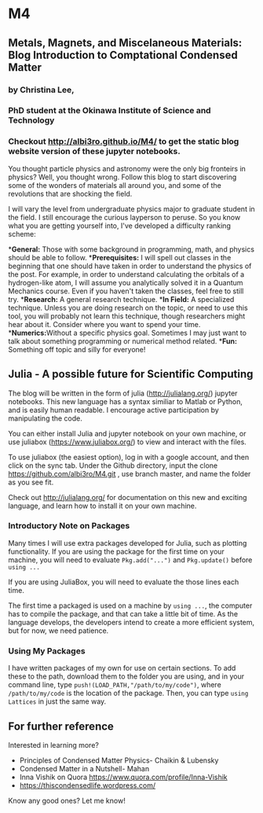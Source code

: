 # M4
## Metals, Magnets, and Miscelaneous Materials: Blog Introduction to Comptational Condensed Matter

### by Christina Lee,
### PhD student at the Okinawa Institute of Science and Technology

### Checkout http://albi3ro.github.io/M4/ to get the static blog website version of these jupyter notebooks.


You thought particle physics and astronomy were the only big fronteirs in physics? Well, you thought wrong.
Follow this blog to start discovering some of the wonders of materials all around you, and some of the revolutions that are shocking the field.

I will vary the level from undergraduate physics major to graduate student in the field.  I still encourage the curious layperson to peruse.  So you know what you are getting yourself into, I've developed a difficulty ranking scheme:

*<b>General:</b> Those with some background in programming, math, and physics should be able to follow.
*<b>Prerequisites:</b> I will spell out classes in the beginning that one should have taken
    in order to understand the physics of the post.  For example, in order to understand calculating
    the orbitals of a hydrogen-like atom, I will assume you analytically solved it in a Quantum Mechanics course.
    Even if you haven't taken  the classes, feel free to still try.
*<b>Research:</b> A general research technique.
*<b>In Field:</b> A specialized technique.  Unless you are doing research on the topic, or need to use this tool,
     you will probably not learn this technique, though researchers might hear about it. Consider where you want to spend your time.
*<b>Numerics:</b>Without a specific physics goal.  Sometimes I may just want to talk about something programming or
    numerical method related.
*<b>Fun:</b> Something off topic and silly for everyone!


## Julia - A possible future for Scientific Computing

The blog will be written in the form of julia (http://julialang.org/) jupyter notebooks. This new language has a syntax similiar to Matlab or Python, and is easily human readable.  I encourage active participation by manipulating the code.

You can either install Julia and jupyter notebook on your own machine, or use juliabox (https://www.juliabox.org/) to view and interact with the files.

To use juliabox (the easiest option), log in with a google account, and then click on the sync tab.  Under the Github directory, input the clone https://github.com/albi3ro/M4.git , use branch master, and name the folder as you see fit.

Check out http://julialang.org/ for documentation on this new and exciting language, and learn how to install it on your own machine.

### Introductory Note on Packages
Many times I will use extra packages developed for Julia, such as plotting functionality.  If you are using the package for the first time on your machine, you will need to evaluate `Pkg.add("...")` and `Pkg.update()` before `using ...`

If you are using JuliaBox, you will need to evaluate the those lines each time.

The first time a packaged is used on a machine by `using ...`, the computer has to compile the package, and that can take a little bit of time.  As the language develops, the developers intend to create a more efficient system, but for now, we need patience.

### Using My Packages

I have written packages of my own for use on certain sections.  To add these to the path, download them to the folder you are using, and in your command line, type `push!(LOAD_PATH,"/path/to/my/code")`, where `/path/to/my/code` is the location of the package.  Then, you can type `using Lattices` in just the same way.

## For further reference
Interested in learning more?

* Principles of Condensed Matter Physics- Chaikin & Lubensky
* Condensed Matter in a Nutshell- Mahan
* Inna Vishik on Quora https://www.quora.com/profile/Inna-Vishik
* https://thiscondensedlife.wordpress.com/

Know any good ones? Let me know!
